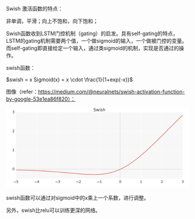 Swish 激活函数的特点：

非单调，平滑；向上不饱和，向下饱和；

Swish函数收到LSTM门控机制（gating）的启发。具有self-gating的特点，LSTM的gating机制需要两个值，一个做sigmoid的输入，一个做被门控的变量。而self-gating即直接给定一个输入，通过类sigmoid的机制，实现是否通过的操作。

swish函数：

$swish = x Sigmoid(x) = x \cdot \frac{1}{1+exp(-x)}$

图像（refer：https://medium.com/@neuralnets/swish-activation-function-by-google-53e1ea86f820）：

![img](assets/1*SZ19lV6FT24KtdZsvCOCaA.png)



swish函数可以通过对sigmoid中的x乘上一个系数，进行调整。

另外，swish比relu可以训练更深的网络。